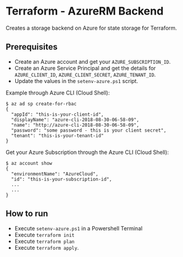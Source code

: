 # Terraform - AzureRM Backend

Creates a storage backend on Azure for state storage for Terraform.

## Prerequisites

* Create an Azure account and get your `AZURE_SUBSCRIPTION_ID`. 
* Create an Azure Service Principal and get the details for `AZURE_CLIENT_ID`, `AZURE_CLIENT_SECRET`, `AZURE_TENANT_ID`.
* Update the values in the `setenv-azure.ps1` script. 

Example through Azure CLI (Cloud Shell):

```
$ az ad sp create-for-rbac
{
  "appId": "this-is-your-client-id",
  "displayName": "azure-cli-2018-08-30-06-58-09",
  "name": "http://azure-cli-2018-08-30-06-58-09",
  "password": "some password - this is your client secret",
  "tenant": "this-is-your-tenant-id"
}
```

Get your Azure Subscription through the Azure CLI (Cloud Shell):

```
$ az account show
{
  "environmentName": "AzureCloud",
  "id": "this-is-your-subscription-id",
  ...
  ...
}
```

## How to run

* Execute `setenv-azure.ps1` in a Powershell Terminal
* Execute `terraform init`
* Execute `terraform plan`
* Execute `terraform apply`.
